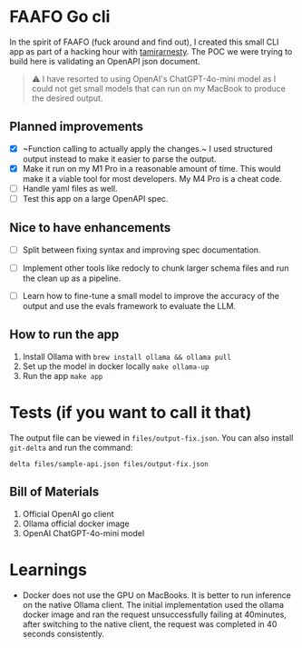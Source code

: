 # FAAFO Go cli
In the spirit of FAAFO (fuck around and find out), I created this small CLI app as part of a hacking hour with [tamirarnesty](https://github.com/tamirarnesty). The POC we were trying to build here is validating an OpenAPI json document.

> ⚠️ I have resorted to using OpenAI's ChatGPT-4o-mini model as I could not get small models that can run on my MacBook to produce the desired output.

## Planned improvements
- [x] ~Function calling to actually apply the changes.~ I used structured output instead to make it easier to parse the output.
- [x] Make it run on my M1 Pro in a reasonable amount of time. This would make it a viable tool for most developers. My M4 Pro is a cheat code.
- [ ] Handle yaml files as well.
- [ ] Test this app on a large OpenAPI spec.

## Nice to have enhancements
- [ ] Split between fixing syntax and improving spec documentation.
- [ ] Implement other tools like redocly to chunk larger schema files and run the clean up as a pipeline.
- [ ] Learn how to fine-tune a small model to improve the accuracy of the output and use the evals framework to evaluate the LLM.


## How to run the app
1. Install Ollama with `brew install ollama && ollama pull `
2. Set up the model in docker locally `make ollama-up`
3. Run the app `make app`

# Tests (if you want to call it that)
The output file can be viewed in `files/output-fix.json`. You can also install `git-delta` and run the command:
```
delta files/sample-api.json files/output-fix.json
```

## Bill of Materials
1. Official OpenAI go client
2. Ollama official docker image
3. OpenAI ChatGPT-4o-mini model


# Learnings
- Docker does not use the GPU on MacBooks. It is better to run inference on the native Ollama client. The initial implementation used the ollama docker image and ran the request unsuccessfully failing at 40minutes, after switching to the native client, the request was completed in 40 seconds consistently.
